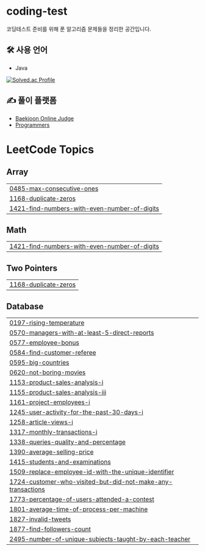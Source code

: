 # coding-test

코딩테스트 준비를 위해 푼 알고리즘 문제들을 정리한 공간입니다.

## 🛠 사용 언어
- Java

[![Solved.ac Profile](http://mazassumnida.wtf/api/v2/generate_badge?boj=minu0703)](https://solved.ac/minu0703/)

## ✍️ 풀이 플랫폼
- [Baekjoon Online Judge](https://www.acmicpc.net/)
- [Programmers](https://programmers.co.kr/)

<!---LeetCode Topics Start-->
# LeetCode Topics
## Array
|  |
| ------- |
| [0485-max-consecutive-ones](https://github.com/choiminu/coding-test/tree/master/0485-max-consecutive-ones) |
| [1168-duplicate-zeros](https://github.com/choiminu/coding-test/tree/master/1168-duplicate-zeros) |
| [1421-find-numbers-with-even-number-of-digits](https://github.com/choiminu/coding-test/tree/master/1421-find-numbers-with-even-number-of-digits) |
## Math
|  |
| ------- |
| [1421-find-numbers-with-even-number-of-digits](https://github.com/choiminu/coding-test/tree/master/1421-find-numbers-with-even-number-of-digits) |
## Two Pointers
|  |
| ------- |
| [1168-duplicate-zeros](https://github.com/choiminu/coding-test/tree/master/1168-duplicate-zeros) |
## Database
|  |
| ------- |
| [0197-rising-temperature](https://github.com/choiminu/coding-test/tree/master/0197-rising-temperature) |
| [0570-managers-with-at-least-5-direct-reports](https://github.com/choiminu/coding-test/tree/master/0570-managers-with-at-least-5-direct-reports) |
| [0577-employee-bonus](https://github.com/choiminu/coding-test/tree/master/0577-employee-bonus) |
| [0584-find-customer-referee](https://github.com/choiminu/coding-test/tree/master/0584-find-customer-referee) |
| [0595-big-countries](https://github.com/choiminu/coding-test/tree/master/0595-big-countries) |
| [0620-not-boring-movies](https://github.com/choiminu/coding-test/tree/master/0620-not-boring-movies) |
| [1153-product-sales-analysis-i](https://github.com/choiminu/coding-test/tree/master/1153-product-sales-analysis-i) |
| [1155-product-sales-analysis-iii](https://github.com/choiminu/coding-test/tree/master/1155-product-sales-analysis-iii) |
| [1161-project-employees-i](https://github.com/choiminu/coding-test/tree/master/1161-project-employees-i) |
| [1245-user-activity-for-the-past-30-days-i](https://github.com/choiminu/coding-test/tree/master/1245-user-activity-for-the-past-30-days-i) |
| [1258-article-views-i](https://github.com/choiminu/coding-test/tree/master/1258-article-views-i) |
| [1317-monthly-transactions-i](https://github.com/choiminu/coding-test/tree/master/1317-monthly-transactions-i) |
| [1338-queries-quality-and-percentage](https://github.com/choiminu/coding-test/tree/master/1338-queries-quality-and-percentage) |
| [1390-average-selling-price](https://github.com/choiminu/coding-test/tree/master/1390-average-selling-price) |
| [1415-students-and-examinations](https://github.com/choiminu/coding-test/tree/master/1415-students-and-examinations) |
| [1509-replace-employee-id-with-the-unique-identifier](https://github.com/choiminu/coding-test/tree/master/1509-replace-employee-id-with-the-unique-identifier) |
| [1724-customer-who-visited-but-did-not-make-any-transactions](https://github.com/choiminu/coding-test/tree/master/1724-customer-who-visited-but-did-not-make-any-transactions) |
| [1773-percentage-of-users-attended-a-contest](https://github.com/choiminu/coding-test/tree/master/1773-percentage-of-users-attended-a-contest) |
| [1801-average-time-of-process-per-machine](https://github.com/choiminu/coding-test/tree/master/1801-average-time-of-process-per-machine) |
| [1827-invalid-tweets](https://github.com/choiminu/coding-test/tree/master/1827-invalid-tweets) |
| [1877-find-followers-count](https://github.com/choiminu/coding-test/tree/master/1877-find-followers-count) |
| [2495-number-of-unique-subjects-taught-by-each-teacher](https://github.com/choiminu/coding-test/tree/master/2495-number-of-unique-subjects-taught-by-each-teacher) |
<!---LeetCode Topics End-->